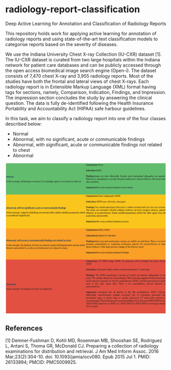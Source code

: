 # radiology-report-classification
Deep Active Learning for Annotation and Classification of Radiology Reports

This repository holds work for applying active learning for annotation of radiology reports and using state-of-the-art text classification models to categorise reports based on the severity of diseases. 

We use the Indiana University Chest X-ray Collection (IU-CXR) dataset [1]. The IU-CXR dataset is curated from two large hospitals within the Indiana network for patient care databases and can be publicly accessed through the open access biomedical image search engine (Open-i). The dataset consists of 7,470 chest X-ray and 3,955 radiology reports. Most of the studies have both the frontal and lateral views of chest X-rays. Each radiology report is in Extensible Markup Language (XML) format having tags for sections, namely, Comparison, Indication, Findings, and Impression. The impression section concludes the study by answering the clinical question. The data is fully de-identified following the Health Insurance Portability and Accountability Act (HIPAA) safe harbour guidelines. 

In this task, we aim to classify a radiology report into one of the four classes described below:
- Normal
- Abnormal, with no significant, acute or communicable findings
- Abnormal, with significant, acute or communicable findings not related to chest
- Abnormal

![alt text](https://github.com/sonitsingh/radiology-report-classification/blob/main/images/Interface-Examples.png?raw=true)

## References
[1] Demner-Fushman D, Kohli MD, Rosenman MB, Shooshan SE, Rodriguez L, Antani S, Thoma GR, McDonald CJ. Preparing a collection of radiology examinations for distribution and retrieval. J Am Med Inform Assoc. 2016 Mar;23(2):304-10. doi: 10.1093/jamia/ocv080. Epub 2015 Jul 1. PMID: 26133894; PMCID: PMC5009925.
